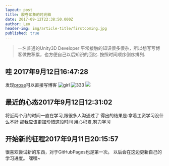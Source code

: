 ```yaml
---
layout: post
title: 胶卷印象的时光轴
date: 2017-09-12T22:38:50.000Z
author: Leo
header-img: img/article-title/firstcoming.jpg
published: true
---
```


> 一名普通的Unity3D Developer
> 平常接触的知识很多很杂，所以想写写博客做做积累，也方便自己以后知识的回忆.
> 按照时间顺序倒序排列.

## 哇 2017年9月12日16:47:28
发现[prose](http://prose.io/ )可以直接写博客
![girl](http://yqlizeao.55555.io/_posts/girl.jpg)
![333]({{site.baseurl}}/_posts/333.jpg)
![](http://yqlizeao.55555.io/img/article-title/333.jpg)


## 最近的心态2017年9月12日12:31:02
将近两个月的时间一直在学习,跟很多人沟通过了
得出的结果是:拿着工资学习没什么不好
那我应该更加珍惜这段时间
用心积累,努力学习



## 开始新的征程2017年9月11日20:15:57

很喜欢尝试新的东西，对于GitHubPages也是第一次。
以后会在这边更新自己的学习进度。
嘿嘿~
